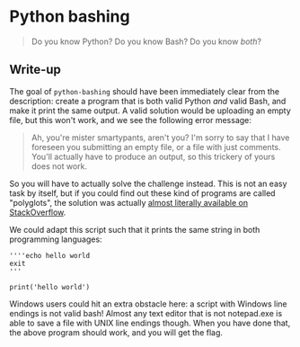 # Python bashing

> Do you know Python? Do you know Bash? Do you know _both_?

## Write-up

The goal of `python-bashing` should have been immediately clear from the description: create a program that is both valid Python *and* valid Bash, and make it print the same output. A valid solution would be uploading an empty file, but this won't work, and we see the following error message:

> Ah, you're mister smartypants, aren't you? I'm sorry to say that I have foreseen you submitting an empty file, or a file with just comments. You'll actually have to produce an output, so this trickery of yours does not work.

So you will have to actually solve the challenge instead. This is not an easy task by itself, but if you could find out these kind of programs are called "polyglots", the solution was actually [almost literally available on StackOverflow](https://stackoverflow.com/a/15190191).

We could adapt this script such that it prints the same string in both programming languages:

```
''''echo hello world
exit
'''

print('hello world')
```

Windows users could hit an extra obstacle here: a script with Windows line endings is not valid bash! Almost any text editor that is not notepad.exe is able to save a file with UNIX line endings though. When you have done that, the above program should work, and you will get the flag.
